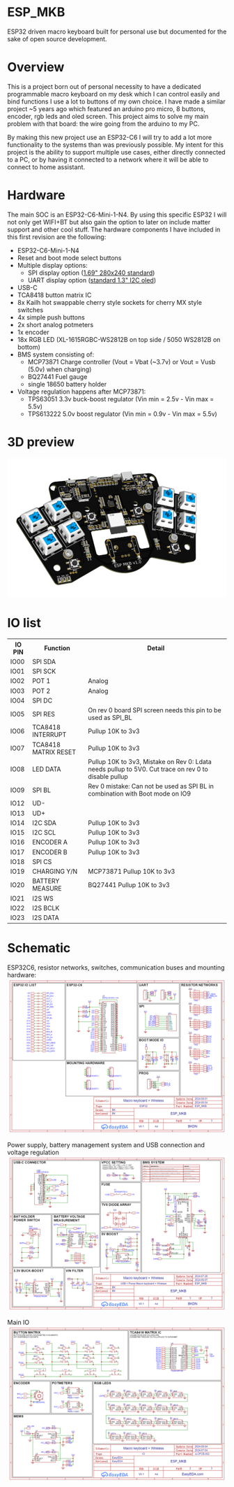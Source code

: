 # ESP_MKB
ESP32 driven macro keyboard built for personal use but documented for the sake of open source development.

# Overview
This is a project born out of personal necessity to have a dedicated programmable macro keyboard on my desk which I can control easily and bind functions I use a lot to buttons of my own choice.
I have made a similar project ~5 years ago which featured an arduino pro micro, 8 buttons, encoder, rgb leds and oled screen.
This project aims to solve my main problem with that board: the wire going from the arduino to my PC.

By making this new project use an ESP32-C6 I will try to add a lot more functionality to the systems than was previously possible.
My intent for this project is the ability to support multiple use cases, either directly connected to a PC, or by having it connected to a network where it will be able to connect to home assistant.

# Hardware
The main SOC is an ESP32-C6-Mini-1-N4. By using this specific ESP32 I will not only get WIFI+BT but also gain the option to later on include matter support and other cool stuff.
The hardware components I have included in this first revision are the following:
- ESP32-C6-Mini-1-N4
- Reset and boot mode select buttons
- Multiple display options:
  - SPI display option (<a href='https://aliexpress.com/item/1005006857426510.html'>1.69" 280x240 standard</a>)
  - UART display option (<a href='aliexpress.com/item/1005006862867338.html'>standard 1.3" I2C oled</a>)
- USB-C
- TCA8418 button matrix IC
- 8x Kailh hot swappable cherry style sockets for cherry MX style switches
- 4x simple push buttons 
- 2x short analog potmeters 
- 1x encoder
- 18x RGB LED (XL-1615RGBC-WS2812B on top side / 5050 WS2812B on bottom)
- BMS system consisting of:
  - MCP73871 Charge controller (Vout = Vbat (~3.7v) or Vout = Vusb (5.0v) when charging)
  - BQ27441 Fuel gauge
  - single 18650 battery holder
- Voltage regulation happens after MCP73871:
  - TPS63051 3.3v buck-boost regulator (Vin min = 2.5v - Vin max = 5.5v)
  - TPS613222 5.0v boost regulator (Vin min = 0.9v - Vin max = 5.5v)
 
# 3D preview
![3d preview](https://raw.githubusercontent.com/bartkodden/ESP_MKB/7820651de039026d2021146be1b5c34a28a80707/Hardware/Files/3D_PCB_top.png)

# IO list
<table>
  <tr>
    <th>IO PIN</th>
    <th>Function</th>
    <th>Detail</th>
  </tr>
  <tr><td>IO00</td><td>SPI SDA</td><td></td></tr>
  <tr><td>IO01</td><td>SPI SCK</td><td></td></tr>
  <tr><td>IO02</td><td>POT 1</td><td>Analog</td></tr>
  <tr><td>IO03</td><td>POT 2</td><td>Analog</td></tr>
  <tr><td>IO04</td><td>SPI DC</td><td></td></tr>
  <tr><td>IO05</td><td>SPI RES</td><td>On rev 0 board SPI screen needs this pin to be used as SPI_BL</td></tr>
  <tr><td>IO06</td><td>TCA8418 INTERRUPT</td><td>Pullup 10K to 3v3</td></tr>
  <tr><td>IO07</td><td>TCA8418 MATRIX RESET</td><td>Pullup 10K to 3v3</td></tr>
  <tr><td>IO08</td><td>LED DATA</td><td>Pullup 10K to 3v3, Mistake on Rev 0: Ldata needs pullup to 5V0. Cut trace on rev 0 to disable pullup</td></tr>
  <tr><td>IO09</td><td>SPI BL</td><td>Rev 0 mistake: Can not be used as SPI BL in combination with Boot mode on IO9</td></tr>
  <tr><td>IO12</td><td>UD-</td><td></td></tr>
  <tr><td>IO13</td><td>UD+</td><td></td></tr>
  <tr><td>IO14</td><td>I2C SDA</td><td>Pullup 10K to 3v3</td></tr>
  <tr><td>IO15</td><td>I2C SCL</td><td>Pullup 10K to 3v3</td></tr>
  <tr><td>IO16</td><td>ENCODER A</td><td>Pullup 10K to 3v3</td></tr>
  <tr><td>IO17</td><td>ENCODER B</td><td>Pullup 10K to 3v3</td></tr>
  <tr><td>IO18</td><td>SPI CS</td><td></td></tr>
  <tr><td>IO19</td><td>CHARGING Y/N</td><td>MCP73871 Pullup 10K to 3v3</td></tr>
  <tr><td>IO20</td><td>BATTERY MEASURE</td><td>BQ27441 Pullup 10K to 3v3</td></tr>
  <tr><td>IO21</td><td>I2S WS</td><td></td></tr>
  <tr><td>IO22</td><td>I2S BCLK</td><td></td></tr>
  <tr><td>IO23</td><td>I2S DATA</td><td></td></tr> 
</table>

# Schematic
ESP32C6, resistor networks, switches, communication buses and mounting hardware:
![ESP32 schematic](https://raw.githubusercontent.com/bartkodden/ESP_MKB/main/Hardware/Files/sch_esp32.png)

Power supply, battery management system and USB connection and voltage regulation
![Power schematic](https://raw.githubusercontent.com/bartkodden/ESP_MKB/main/Hardware/Files/sch_pwr.png)

Main IO
![IO schematic](https://raw.githubusercontent.com/bartkodden/ESP_MKB/main/Hardware/Files/sch_IO.png)
